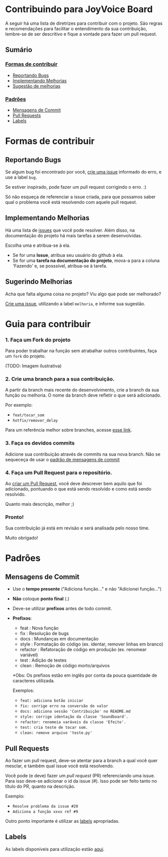 # Contribuindo para JoyVoice Board
A seguir há uma lista de diretrizes para contribuir com o projeto. São regras e recomendações para facilitar o entendimento da sua contribuição, lembre-se de ser descritivo e fique a vontade para fazer um pull request.

## Sumário

### [Formas de contribuir](#formas-de-contribuir)
- [Reportando Bugs](#reportando-bugs)
- [Implementando Melhorias](#implementando-melhorias)
- [Sugestão de melhorias](#sugerindo-melhorias)

### [Padrões](#padrões)
- [Mensagens de Commit](#mensagens-de-commit)
- [Pull Requests](#pull-requests)
- [Labels](#labels)

# Formas de contribuir
## Reportando Bugs
Se algum bug foi encontrado por você, [crie uma issue](https://github.com/ViniPessoa8/JoyVoice-Board/issues/new) informado do erro, e use a label `bug`.

Se estiver inspirado, pode fazer um pull request corrigindo o erro. :) 

Só não esqueça de referenciar a issue criada, para que possamos saber qual o problema você está resolvendo com aquele pull request.

## Implementando Melhorias
Há uma lista de [issues](https://github.com/ViniPessoa8/JoyVoice-Board/issues) que você pode resolver. Além disso, na documentação do projeto há mais tarefas a serem desenvolvidas.

Escolha uma e atribua-se à ela.
- Se for uma **Issue**, atribua seu usuário do github à ela.
- Se for uma **tarefa na documentação do projeto**, mova-a para a coluna 'Fazendo' e, se posssível, atribua-se à tarefa. 

## Sugerindo Melhorias
Acha que falta alguma coisa no projeto? Viu algo que pode ser melhorado?

[Crie uma issue](https://github.com/ViniPessoa8/JoyVoice-Board/issues/new), utilizando a label `melhoria`, e informe sua sugestão.

# Guia para contribuir
### **1. Faça um Fork do projeto**
Para poder trabalhar na função sem atrabalhar outros contribuíntes, faça um `fork` do projeto. 

(TODO: Imagem ilustrativa)
### **2. Crie uma branch para a sua contribuição.**
A partir da branch mais recente do desenvolvimento, crie a branch da sua função ou melhoria. O nome da branch deve refletir o que será adicionado.

Por exemplo:
- `feat/tocar_som`
- `hotfix/remover_delay`

Para um referência melhor sobre branches, acesse [esse link](https://www.atlassian.com/br/git/tutorials/comparing-workflows/gitflow-workflow#:~:text=O%20conjunto%20de%20ferramentas%20git,tem%20um%20processo%20de%20instala%C3%A7%C3%A3o.).
### **3. Faça os devidos commits**
Adicione sua contribuição através de commits na sua nova branch. Não se sequeceça de usar o [padrão de mensagens de commit](#mensagens-de-commit)
### **4. Faça um Pull Request para o repositório.**
Ao [criar um Pull Request](https://github.com/ViniPessoa8/JoyVoice-Board/compare), você deve descrever bem aquilo que foi adicionado, pontuando o que está sendo resolvido e como está sendo resolvido.

Quanto mais descrição, melhor ;)

### **Pronto!**
Sua contribuição já está em revisão e será analisada pelo nosso time. 

Muito obrigado!

# Padrões
## Mensagens de Commit
- Use o **tempo presente** ("Adiciona função..." e não "Adicionei função...")
- **Não** coloque **ponto final** (.)
- Deve-se utilizar **prefixos** antes de todo commit.
- **Prefixos**:
  - feat     : Nova função
  - fix      : Resolução de bugs
  - docs     : Mundanças em documentação
  - style    : Formatação do código (ex. identar, remover linhas em branco)
  - refactor : Refatoração de código em produção (ex. renomear variável)
  - test     : Adição de testes
  - clean    : Remoção de código morto/arquivos 
  
  *Obs: Os prefixos estão em inglês por conta da pouca quantidade de caracteres utilizada. 
  
  Exemplos: 
  - `feat: adiciona botão iniciar`
  - `fix: corrige erro na conversão do valor`
  - `docs: adiciona sessão 'Contribuição' no README.md`
  - `style: corrige identação da classe 'Soundboard'.`
  - `refactor: renomeia varáveis da classe 'Efeito'.`
  - `test: cria teste de tocar som.`
  - `clean: remove arquivo 'teste.py'`

## Pull Requests
Ao fazer um pull request, deve-se atentar para a branch a qual você quer mesclar, e também qual issue você está resolvendo.

Você pode (e deve) fazer um _pull request_ (PR) referenciando uma issue. Para isso deve-se adicionar o id da issue (#). Isso pode ser feito tanto no título do PR, quanto na descrição. 

Exemplo: 
- `Resolve problema da issue #20`
- `Adiciona a função xxxx ref #9` 

Outro ponto importante é utilizar as [labels](https://github.com/ViniPessoa8/JoyVoice-Board/labels) apropriadas.

## Labels
As labels disponíveis para utilização estão [aqui](https://github.com/ViniPessoa8/JoyVoice-Board/labels).